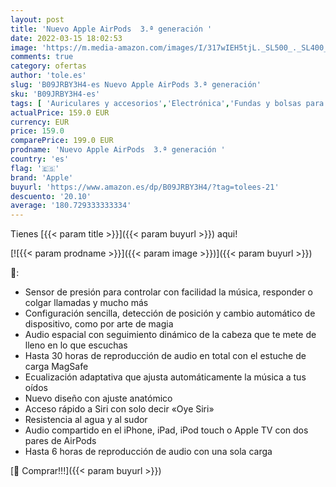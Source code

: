 ```yaml
---
layout: post
title: 'Nuevo Apple AirPods  3.ª generación '
date: 2022-03-15 18:02:53
image: 'https://m.media-amazon.com/images/I/317wIEH5tjL._SL500_._SL400_.jpg'
comments: true
category: ofertas
author: 'tole.es'
slug: 'B09JRBY3H4-es Nuevo Apple AirPods 3.ª generación'
sku: 'B09JRBY3H4-es'
tags: [ 'Auriculares y accesorios','Electrónica','Fundas y bolsas para auriculares','apple', ]
actualPrice: 159.0 EUR
currency: EUR
price: 159.0
comparePrice: 199.0 EUR
prodname: 'Nuevo Apple AirPods  3.ª generación '
country: 'es'
flag: '🇪🇸'
brand: 'Apple'
buyurl: 'https://www.amazon.es/dp/B09JRBY3H4/?tag=tolees-21'
descuento: '20.10'
average: '180.729333333334'
---
```


Tienes [{{< param title >}}]({{< param buyurl >}}) aqui!

[![{{< param prodname >}}]({{< param image >}})]({{< param buyurl >}})

🔎:

- Sensor de presión para controlar con facilidad la música, responder o colgar llamadas y mucho más
- Configuración sencilla, detección de posición y cambio automático de dispositivo, como por arte de magia
- Audio espacial con seguimiento dinámico de la cabeza que te mete de lleno en lo que escuchas
- Hasta 30 horas de reproducción de audio en total con el estuche de carga MagSafe
- Ecualización adaptativa que ajusta automáticamente la música a tus oídos
- Nuevo diseño con ajuste anatómico
- Acceso rápido a Siri con solo decir «Oye Siri»
- Resistencia al agua y al sudor
- Audio compartido en el iPhone, iPad, iPod touch o Apple TV con dos pares de AirPods
- Hasta 6 horas de reproducción de audio con una sola carga

[🛒 Comprar!!!]({{< param buyurl >}})
